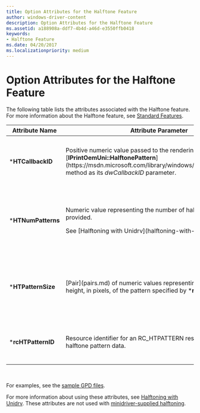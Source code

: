```yaml
---
title: Option Attributes for the Halftone Feature
author: windows-driver-content
description: Option Attributes for the Halftone Feature
ms.assetid: a188908a-ddf7-4b4d-a46d-e3550ffb0418
keywords:
- Halftone Feature
ms.date: 04/20/2017
ms.localizationpriority: medium
---
```


# Option Attributes for the Halftone Feature





The following table lists the attributes associated with the Halftone feature. For more information about the Halftone feature, see [Standard Features](standard-features.md).

<table>
<colgroup>
<col width="33%" />
<col width="33%" />
<col width="33%" />
</colgroup>
<thead>
<tr class="header">
<th>Attribute Name</th>
<th>Attribute Parameter</th>
<th>Comments</th>
</tr>
</thead>
<tbody>
<tr class="odd">
<td><p>*<strong>HTCallbackID</strong></p></td>
<td><p>Positive numeric value passed to the rendering plug-in's [<strong>IPrintOemUni::HalftonePattern</strong>](https://msdn.microsoft.com/library/windows/hardware/ff554258) method as its <em>dwCallbackID</em> parameter.</p></td>
<td><p>Required if an <strong>IPrintOemUni::HalftonePattern</strong> method is provided. See [Halftoning with Unidrv](halftoning-with-unidrv.md).</p></td>
</tr>
<tr class="even">
<td><p>*<strong>HTNumPatterns</strong></p></td>
<td><p>Numeric value representing the number of halftone patterns provided.</p>
<p>See [Halftoning with Unidrv](halftoning-with-unidrv.md).</p></td>
<td><p>Optional. Can be 1 or 3, where 3 implies separate patterns for red, green, and blue, in that order. If not specified, the default value is 1. Can be used with either *<strong>rcHTPatternID</strong> or *<strong>HTCallbackID</strong>.</p></td>
</tr>
<tr class="odd">
<td><p>*<strong>HTPatternSize</strong></p></td>
<td><p>[Pair](pairs.md) of numeric values representing the width and height, in pixels, of the pattern specified by *<strong>rcHTPatternID</strong>.</p></td>
<td><p>Required if *<strong>rcHTPatternID</strong> is specified. The maximum pattern size is PAIR (256, 256). Width and height, multiplied together, must be divisible by 4 for storage as DWORDs.</p></td>
</tr>
<tr class="even">
<td><p>*<strong>rcHTPatternID</strong></p></td>
<td><p>Resource identifier for an RC_HTPATTERN resource representing halftone pattern data.</p></td>
<td><p>Required if a halftone pattern is provided in a resource DLL. See [Halftoning with Unidrv](halftoning-with-unidrv.md).</p></td>
</tr>
</tbody>
</table>

 

For examples, see the [sample GPD files](sample-gpd-files.md).

For more information about using these attributes, see [Halftoning with Unidrv](halftoning-with-unidrv.md). These attributes are not used with [minidriver-supplied halftoning](minidriver-supplied-halftoning.md).

 

 




